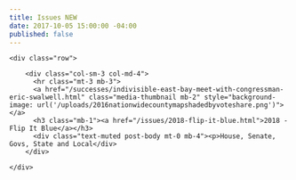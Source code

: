 ```yaml
---
title: Issues NEW
date: 2017-10-05 15:00:00 -04:00
published: false
---
```


<div class="row">
      <div class="col-sm-7 col-md-6 col-lg-5">
        <div class="clearfix spacer"></div>
      </div>
    </div>

    <div class="row">
      
        <div class="col-sm-3 col-md-4">
          <hr class="mt-3 mb-3">
          <a href="/successes/indivisible-east-bay-meet-with-congressman-eric-swalwell.html" class="media-thumbnail mb-2" style="background-image: url('/uploads/2016nationwidecountymapshadedbyvoteshare.png')"></a>
          <h3 class="mb-1"><a href="/issues/2018-flip-it-blue.html">2018 - Flip It Blue</a></h3>
          <div class="text-muted post-body mt-0 mb-4"><p>House, Senate, Govs, State and Local</div>
        </div>
      
    </div>

  </div>